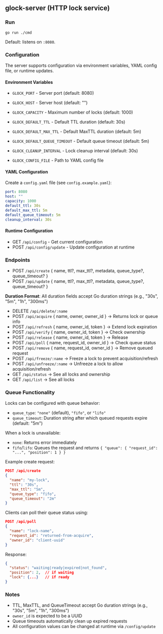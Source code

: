 ## glock-server (HTTP lock service)

### Run
```
go run ./cmd
```
Default: listens on `:8080`.

### Configuration

The server supports configuration via environment variables, YAML config file, or runtime updates.

#### Environment Variables
- `GLOCK_PORT` - Server port (default: 8080)
- `GLOCK_HOST` - Server host (default: "")
- `GLOCK_CAPACITY` - Maximum number of locks (default: 1000)
- `GLOCK_DEFAULT_TTL` - Default TTL duration (default: 30s)
- `GLOCK_DEFAULT_MAX_TTL` - Default MaxTTL duration (default: 5m)
- `GLOCK_DEFAULT_QUEUE_TIMEOUT` - Default queue timeout (default: 5m)

- `GLOCK_CLEANUP_INTERVAL` - Lock cleanup interval (default: 30s)
- `GLOCK_CONFIG_FILE` - Path to YAML config file

#### YAML Configuration
Create a `config.yaml` file (see `config.example.yaml`):
```yaml
port: 8080
host: ""
capacity: 1000
default_ttl: 30s
default_max_ttl: 5m
default_queue_timeout: 5m
cleanup_interval: 30s
```

#### Runtime Configuration
- GET `/api/config` - Get current configuration
- POST `/api/config/update` - Update configuration at runtime

### Endpoints
- POST `/api/create` { name, ttl?, max_ttl?, metadata, queue_type?, queue_timeout? }
- POST `/api/update` { name, ttl?, max_ttl?, metadata, queue_type?, queue_timeout? }

**Duration Format**: All duration fields accept Go duration strings (e.g., "30s", "5m", "1h", "300ms")
- DELETE `/api/delete/:name`
- POST `/api/acquire` { name, owner, owner_id } → Returns lock or queue info
- POST `/api/refresh` { name, owner_id, token } → Extend lock expiration
- POST `/api/verify` { name, owner_id, token } → Check ownership
- POST `/api/release` { name, owner_id, token }  → Release
- POST `/api/poll` { name, request_id, owner_id } → Check queue status
- POST `/api/remove` { name, request_id, owner_id } → Remove queued request
- POST `/api/freeze/:name` → Freeze a lock to prevent acquisition/refresh
- POST `/api/unfreeze/:name` → Unfreeze a lock to allow acquisition/refresh
- GET `/api/status` → See all locks and ownership
- GET `/api/list` → See all locks

### Queue Functionality

Locks can be configured with queue behavior:
- `queue_type`: `"none"` (default), `"fifo"`, or `"lifo"`
- `queue_timeout`: Duration string after which queued requests expire (default: "5m")

When a lock is unavailable:
- `none`: Returns error immediately
- `fifo`/`lifo`: Queues the request and returns `{ "queue": { "request_id": "...", "position": 1 } }`

Example create request:
```json
POST /api/create
{
  "name": "my-lock",
  "ttl": "30s",
  "max_ttl": "5m",
  "queue_type": "fifo",
  "queue_timeout": "2m"
}
```

Clients can poll their queue status using:
```json
POST /api/poll
{
  "name": "lock-name",
  "request_id": "returned-from-acquire",
  "owner_id": "client-uuid"
}
```

Response:
```json
{
  "status": "waiting|ready|expired|not_found",
  "position": 2,  // if waiting
  "lock": {...}   // if ready
}
```

### Notes
- TTL, MaxTTL, and QueueTimeout accept Go duration strings (e.g., "30s", "5m", "1h", "300ms")
- `owner_id` is expected to be a UUID
- Queue timeouts automatically clean up expired requests
- All configuration values can be changed at runtime via `/config/update`
